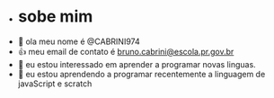 - # sobe mim
- 👋 ola meu nome é @CABRINI974
- :+1: meu email de contato é bruno.cabrini@escola.pr.gov.br
- 👀 eu estou interessado em aprender a programar novas linguas.
- 🌱 eu estou aprendendo a programar recentemente a linguagem de javaScript e scratch

